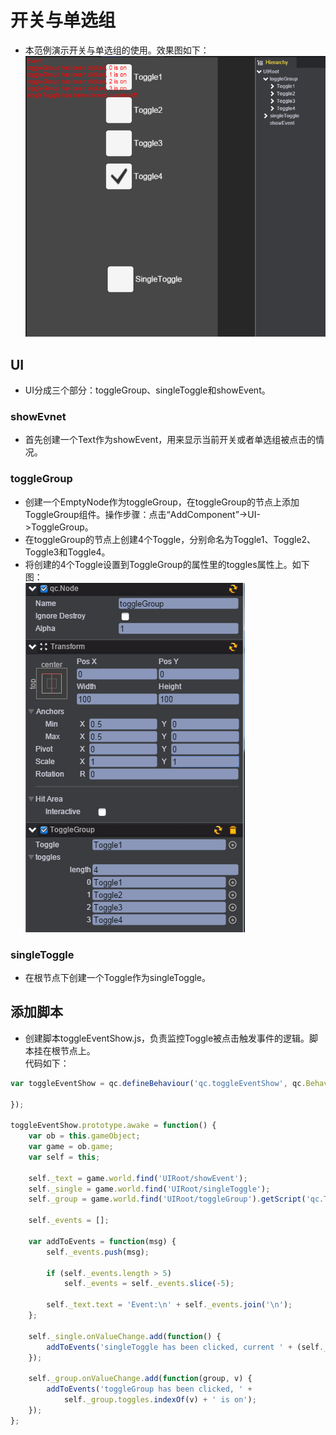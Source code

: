 # 开关与单选组

* 本范例演示开关与单选组的使用。效果图如下：<br>
![](images\UI.png)

## UI

* UI分成三个部分：toggleGroup、singleToggle和showEvent。

### showEvnet

* 首先创建一个Text作为showEvent，用来显示当前开关或者单选组被点击的情况。

### toggleGroup

* 创建一个EmptyNode作为toggleGroup，在toggleGroup的节点上添加ToggleGroup组件。操作步骤：点击“AddComponent”->UI->ToggleGroup。
* 在toggleGroup的节点上创建4个Toggle，分别命名为Toggle1、Toggle2、Toggle3和Toggle4。
* 将创建的4个Toggle设置到ToggleGroup的属性里的toggles属性上。如下图：<br>
![](images\toggleGroup.png)

### singleToggle

* 在根节点下创建一个Toggle作为singleToggle。

## 添加脚本

* 创建脚本toggleEventShow.js，负责监控Toggle被点击触发事件的逻辑。脚本挂在根节点上。<br>
代码如下：<br>

```javascript
var toggleEventShow = qc.defineBehaviour('qc.toggleEventShow', qc.Behaviour, function() {

});

toggleEventShow.prototype.awake = function() {
    var ob = this.gameObject;
    var game = ob.game;
    var self = this;

    self._text = game.world.find('UIRoot/showEvent');
    self._single = game.world.find('UIRoot/singleToggle');
    self._group = game.world.find('UIRoot/toggleGroup').getScript('qc.ToggleGroup');

    self._events = [];

    var addToEvents = function(msg) {
        self._events.push(msg);

        if (self._events.length > 5)
            self._events = self._events.slice(-5);

        self._text.text = 'Event:\n' + self._events.join('\n');
    };

    self._single.onValueChange.add(function() {
        addToEvents('singleToggle has been clicked, current ' + (self._single.on ? 'on' : 'off'));
    });

    self._group.onValueChange.add(function(group, v) {
        addToEvents('toggleGroup has been clicked, ' +
            self._group.toggles.indexOf(v) + ' is on');
    });
};
```